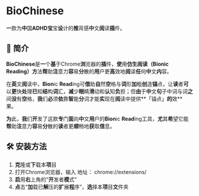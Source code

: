 # BioChinese
**一**款为**中**国<b>ADHD</b>**宝**宝**设**计的**推**背感**中**文**阅**读**插**件。

## 🧠 <b>简介</b>  

<b>BioChinese</b>是**一**个**基**于Chrome**浏**览器的**插**件，**使**用<b>仿生阅读（Bionic Reading）</b>**方**法**帮**助**注**意力**容**易**分**散的**用**户更**高**效地**阅**读**任**何**中**文**内**容。

在**英**文**阅**读中，<b>Bion</b>ic <b>Read</b>ing可**借**助**自**然**空**格与**词**形**加**粗**创**造**锚**点，让**读**者**可**以**更**快**处**理**已**知**结**构**词**汇，**减**少**眼**睛**滑**动和**认**知**负**担；但**由**于**中**文**句**子中词与词**之**间**没**有**空**格，**我**们**必**须**依**靠**智**能**分**词才能**实**现在**阅**读中提供**「锚点」**的**效**果。

**为**此，**我**们**开**发了这款**专**门**面**向**中**文**用**户的**Bion**ic **Read**ing工具，**尤**其**希**望它能**帮**助**注**意力**容**易**分**散的**读**者更**顺**畅地**获**取**信**息。

## 🛠️ <b>安装方法</b>
1. **克**隆或**下**载本**项**目
2. 打开Chrome浏览器，输入 地址：
   chrome://extensions/
3. **启**用**右**上角的“**开**发者**模**式”
4. **点**击“**加**载已**解**压的**扩**展**程**序”，**选**择本**项**目**文**件夹